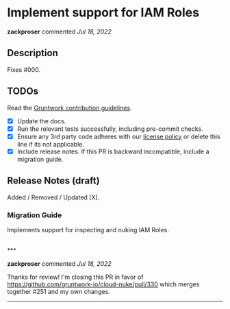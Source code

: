 # Implement support for IAM Roles

**zackproser** commented *Jul 18, 2022*

<!-- Prepend '[WIP]' to the title if this PR is still a work-in-progress. Remove it when it is ready for review! -->

## Description

Fixes #000.

<!-- Description of the changes introduced by this PR. -->

## TODOs

Read the [Gruntwork contribution guidelines](https://gruntwork.notion.site/Gruntwork-Coding-Methodology-02fdcd6e4b004e818553684760bf691e).

- [x] Update the docs.
- [x] Run the relevant tests successfully, including pre-commit checks.
- [x] Ensure any 3rd party code adheres with our [license policy](https://www.notion.so/gruntwork/Gruntwork-licenses-and-open-source-usage-policy-f7dece1f780341c7b69c1763f22b1378) or delete this line if its not applicable.
- [x] Include release notes. If this PR is backward incompatible, include a migration guide.

## Release Notes (draft)

<!-- One-line description of the PR that can be included in the final release notes. -->
Added / Removed / Updated [X].

### Migration Guide

Implements support for inspecting and nuking IAM Roles.
<!-- Important: If you made any backward incompatible changes, then you must write a migration guide! -->


<br />
***


**zackproser** commented *Jul 18, 2022*

Thanks for review! I'm closing this PR in favor of https://github.com/gruntwork-io/cloud-nuke/pull/330 which merges together #251 and my own changes.
***

